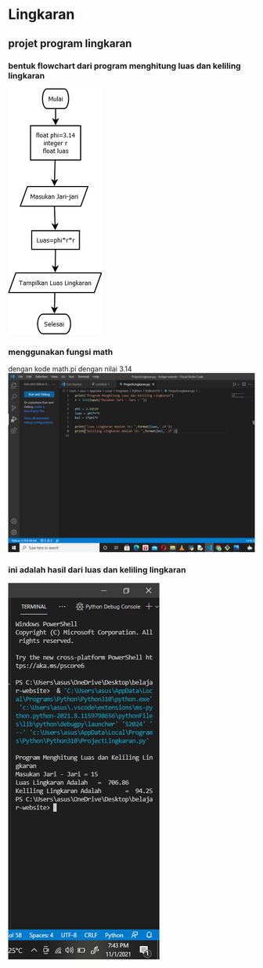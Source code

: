 # Lingkaran
## projet program lingkaran
### bentuk flowchart dari program menghitung luas dan keliling lingkaran
![gambar](foto/fc.png)
### menggunakan fungsi math
dengan kode math.pi dengan nilai 3.14
![gambar](foto/ss.png)
### ini adalah hasil dari luas dan keliling lingkaran
![gambar](foto/ss2.png)
